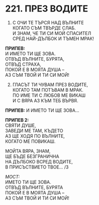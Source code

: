 # 221. ПРЕЗ ВОДИТЕ  
  
1. С ОЧИ ТЕ ТЪРСЯ НАД ВЪЛНИТЕ  
КОГАТО СЪМ ТВЪРДЕ СЛАБ.  
И ЗНАМ, ЧЕ ТИ СИ МОЙ СПАСИТЕЛ  
СРЕД НАЙ-ДЪЛБОК И ТЪМЕН МРАК!  
  
**ПРИПЕВ:**  
И ИМЕТО ТИ ЩЕ ЗОВА.  
ОТВЪД ВЪЛНИТЕ, БУРЯТА,  
ОТВЪД СТРАХА,  
ПОКОЙ Е В МОЯТА ДУША –  
АЗ СЪМ ТВОЙ И ТИ СИ МОЙ!  

2. ГЛАСЪТ ТИ ЧУВАМ ПРЕЗ ВОДИТЕ,  
КОГАТО ТАМ ПОТЪВАМ В МРАК.  
ПО ИМЕ ТИ С ЛЮБОВ МЕ ВИКАШ  
И С ВЯРА АЗ КЪМ ТЕБ ВЪРВЯ.  

**ПРИПЕВ:** И ИМЕТО ТИ ЩЕ ЗОВА...
  
**ПРИПЕВ 2:**  
СВЯТИ ДУШЕ,  
ЗАВЕДИ МЕ ТАМ, КЪДЕТО  
АЗ ЩЕ ХОДЯ ПО ВЪЛНИТЕ,  
КОГАТО МЕ ПОВИКАШ.  
  
МОЙТА ВЯРА, ЗНАМ,  
ЩЕ БЪДЕ БЕЗГРАНИЧНА  
НА ДЪЛБОКО ВСРЕД ВОДИТЕ,  
В ПРИСЪСТВИЕТО ТВОЕ… /3  
  
*МОСТ:*  
ИМЕТО ТИ ЩЕ ЗОВА.  
ОТВЪД ВЪЛНИТЕ, БУРЯТА  
ПОКОЙ Е В МОЯТА ДУША –  
АЗ СЪМ ТВОЙ И ТИ СИ МОЙ!  
